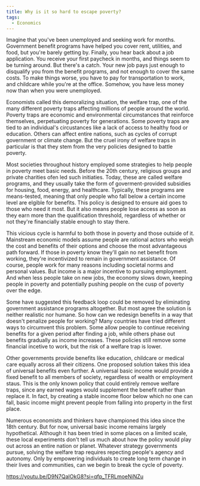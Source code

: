 ```yaml
---
title: Why is it so hard to escape poverty?
tags:
  - Economics
---
```


Imagine that you've been unemployed and seeking work for months. Government benefit programs have helped you cover rent, utilities, and food, but you're barely getting by. Finally, you hear back about a job application. You receive your first paycheck in months, and things seem to be turning around. But there's a catch. Your new job pays just enough to disqualify you from the benefit programs, and not enough to cover the same costs. To make things worse, you have to pay for transportation to work, and childcare while you're at the office. Somehow, you have less money now than when you were unemployed.

Economists called this demoralizing situation, the welfare trap, one of the many different poverty traps affecting millions of people around the world. Poverty traps are economic and environmental circumstances that reinforce themselves, perpetuating poverty for generations. Some poverty traps are tied to an individual's circustances like a lack of access to healthy food or education. Others can affect entire nations, such as cycles of corrupt government or climate change. But the cruel irony of welfare traps in particular is that they stem from the very policies designed to battle poverty.

Most societies throughout history employed some strategies to help people in poverty meet basic needs. Before the 20th century, religious groups and private charities ofen led such initiaties. Today, these are called welfare programs, and they usually take the form of goverment-provided subsidies for housing, food, energy, and healthcare. Typically, these programs are means-tested, meaning that only people who fall below a certain income level are elgible for benefits. This policy is designed to ensure aid goes to those who need it most. But it also means people lose access as soon as they earn more than the qualification threshold, regardless of whether or not they're financially stable enough to stay there.

This vicious cycle is harmful to both those in poverty and those outside of it. Mainstream economic models assume people are rational actors who weigh the cost and benefits of their options and choose the most advantageous path forward. If those in poverty know they'll gain no net benefit from working, they're incentivized to remain in government assistance. Of course, people work for many reasons including societal norms and personal values. But income is a major incentive to pursuing employment. And when less people take on new jobs, the economy slows down, keeping people in poverty and potentially pushing people on the cusp of poverty over the edge.

Some have suggested this feedback loop could be removed by eliminating government assistance programs altogether. But most agree the solution is neither realistic nor humane. So how can we redesign benefits in a way that doesn't penalize people for working? Many countries have tried different ways to circumvent this problem. Some allow people to continue receiving benefits for a given period after finding a job, while others phase out benefits gradually as income increases. These policies still remove some financial incetive to work, but the risk of a welfare trap is lower.

Other governments provide benefits like education, childcare or medical care equally across all their citizens. One proposed solution takes this idea of universal benefits even further. A universal basic income would provide a fixed benefit to all members of society, regardless of wealth or employment staus. This is the only known policy that could entirely remove welfare traps, since any earned wages would supplement the benefit rather than replace it. In fact, by creating a stable income floor below which no one can fall, basic income might prevent people from falling into property in the first place.

Numerous economists and thinkers have championed this idea since the 18th century. But for now, universal basic income remains largely hypothetical. Although it has been tried in some places on a limited scale, these local experiments don't tell us much about how the policy would play out across an entire nation or planet. Whatever strategy governments pursue, solving the welfare trap requires repecting people's agency and autonomy. Only by empowering individuals to create long term change in their lives and communities, can we begin to break the cycle of poverty.

https://youtu.be/D9N7QaIOkG8?si=qfp_TFRLmoeNiNZu
